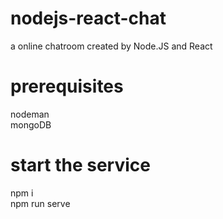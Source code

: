 # nodejs-react-chat
a online chatroom created by Node.JS and React

# prerequisites
nodeman <br/>
mongoDB

# start the service
npm i <br/>
npm run serve
